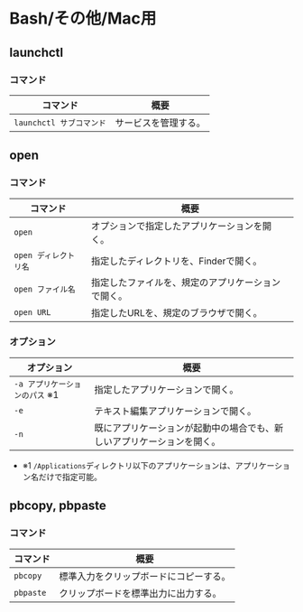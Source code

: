 # Bash/その他/Mac用

## launchctl

### コマンド

| コマンド                 | 概要                 |
| ------------------------ | -------------------- |
| `launchctl サブコマンド` | サービスを管理する。 |

## open

### コマンド

| コマンド              | 概要                                               |
| --------------------- | -------------------------------------------------- |
| `open`                | オプションで指定したアプリケーションを開く。       |
| `open ディレクトリ名` | 指定したディレクトリを、Finderで開く。             |
| `open ファイル名`     | 指定したファイルを、規定のアプリケーションで開く。 |
| `open URL`            | 指定したURLを、規定のブラウザで開く。              |

### オプション

| オプション                     | 概要                                                         |
| ------------------------------ | ------------------------------------------------------------ |
| `-a アプリケーションのパス` ※1 | 指定したアプリケーションで開く。                             |
| `-e`                           | テキスト編集アプリケーションで開く。                         |
| `-n`                           | 既にアプリケーションが起動中の場合でも、新しいアプリケーションを開く。 |

- ※1 `/Applications`ディレクトリ以下のアプリケーションは、アプリケーション名だけで指定可能。

## pbcopy, pbpaste

### コマンド

| コマンド  | 概要                                   |
| --------- | -------------------------------------- |
| `pbcopy`  | 標準入力をクリップボードにコピーする。 |
| `pbpaste` | クリップボードを標準出力に出力する。   |
